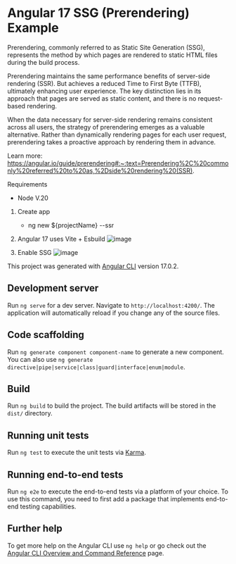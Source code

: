 # Angular 17 SSG (Prerendering) Example

Prerendering, commonly referred to as Static Site Generation (SSG), represents the method by which pages are rendered to static HTML files during the build process.

Prerendering maintains the same performance benefits of server-side rendering (SSR). But achieves a reduced Time to First Byte (TTFB), ultimately enhancing user experience. The key distinction lies in its approach that pages are served as static content, and there is no request-based rendering.

When the data necessary for server-side rendering remains consistent across all users, the strategy of prerendering emerges as a valuable alternative. Rather than dynamically rendering pages for each user request, prerendering takes a proactive approach by rendering them in advance.

Learn more: https://angular.io/guide/prerendering#:~:text=Prerendering%2C%20commonly%20referred%20to%20as,%2Dside%20rendering%20(SSR).

Requirements
 - Node V.20

  1. Create app
     - ng new ${projectName} --ssr
        
1. Angular 17 uses Vite + Esbuild
   ![image](https://github.com/kcaayush2158/Angular-SSG/assets/28734661/a24dc06e-06f8-4c55-8393-eed5e8470a87)

2. Enable SSG
   ![image](https://github.com/kcaayush2158/Angular-SSG/assets/28734661/9a60254e-17ce-4da6-9727-ba0840b7082a)


This project was generated with [Angular CLI](https://github.com/angular/angular-cli) version 17.0.2.

## Development server

Run `ng serve` for a dev server. Navigate to `http://localhost:4200/`. The application will automatically reload if you change any of the source files.

## Code scaffolding

Run `ng generate component component-name` to generate a new component. You can also use `ng generate directive|pipe|service|class|guard|interface|enum|module`.

## Build

Run `ng build` to build the project. The build artifacts will be stored in the `dist/` directory.

## Running unit tests

Run `ng test` to execute the unit tests via [Karma](https://karma-runner.github.io).

## Running end-to-end tests

Run `ng e2e` to execute the end-to-end tests via a platform of your choice. To use this command, you need to first add a package that implements end-to-end testing capabilities.

## Further help

To get more help on the Angular CLI use `ng help` or go check out the [Angular CLI Overview and Command Reference](https://angular.io/cli) page.
